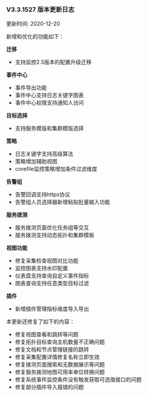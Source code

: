 ### V3.3.1527 版本更新日志

更新时间: 2020-12-20 

新增和优化的功能如下：

**迁移**

* 支持监控2.5版本的配置升级迁移

**事件中心**

* 事件导出功能
* 事件中心支持日志关键字图表
* 事件中心权限支持通知人访问

**目标选择**

* 支持服务模版和集群模版选择

**策略**

* 日志关键字支持高级算法
* 策略增加辅助视图
* corefile监控策略增加条件过滤维度

**告警组**

* 告警回调支持https协议
* 告警组人员选择器新增粘贴批量输入功能

**服务拨测**

* 服务拨测页面优化任务组等交互
* 服务拨测支持动态拓扑和集群模板

**视图功能**

* 修复采集检查视图对比功能
* 监控图表支持水印配置
* 仪表盘支持查询自定义事件指标
* 图表查询支持任意类型目标过滤

**插件**

* 新增插件管理指标维度导入导出

本更新还修复了如下的内容：

* 修复视图查看和跳转等问题
* 修复拓扑目标查询主机数量不正确问题
* 修复文档和节点管理链接的跳转
* 修复采集配置详情修复名称立即生效
* 修复拨测页面搜索和无数据展示等问题
* 修复服务拨测地图可用率单位转换问题
* 修复系统事件监控条件没有触发获取可选值接口的问题
* 修复部分插件导入报错的问题
